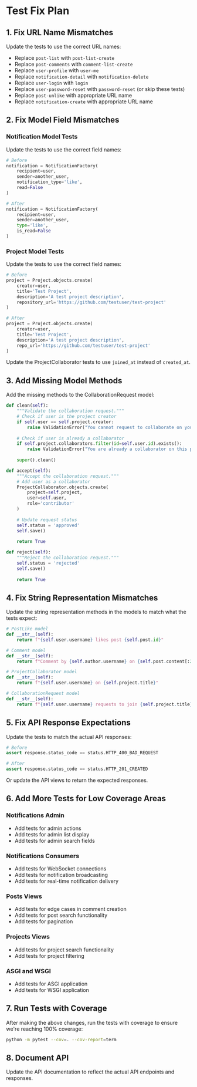 # Test Fix Plan

## 1. Fix URL Name Mismatches

Update the tests to use the correct URL names:

- Replace `post-list` with `post-list-create`
- Replace `post-comments` with `comment-list-create`
- Replace `user-profile` with `user-me`
- Replace `notification-detail` with `notification-delete`
- Replace `user-login` with `login`
- Replace `user-password-reset` with `password-reset` (or skip these tests)
- Replace `post-unlike` with appropriate URL name
- Replace `notification-create` with appropriate URL name

## 2. Fix Model Field Mismatches

### Notification Model Tests

Update the tests to use the correct field names:

```python
# Before
notification = NotificationFactory(
    recipient=user,
    sender=another_user,
    notification_type='like',
    read=False
)

# After
notification = NotificationFactory(
    recipient=user,
    sender=another_user,
    type='like',
    is_read=False
)
```

### Project Model Tests

Update the tests to use the correct field names:

```python
# Before
project = Project.objects.create(
    creator=user,
    title='Test Project',
    description='A test project description',
    repository_url='https://github.com/testuser/test-project'
)

# After
project = Project.objects.create(
    creator=user,
    title='Test Project',
    description='A test project description',
    repo_url='https://github.com/testuser/test-project'
)
```

Update the ProjectCollaborator tests to use `joined_at` instead of `created_at`.

## 3. Add Missing Model Methods

Add the missing methods to the CollaborationRequest model:

```python
def clean(self):
    """Validate the collaboration request."""
    # Check if user is the project creator
    if self.user == self.project.creator:
        raise ValidationError("You cannot request to collaborate on your own project.")
    
    # Check if user is already a collaborator
    if self.project.collaborators.filter(id=self.user.id).exists():
        raise ValidationError("You are already a collaborator on this project.")
    
    super().clean()

def accept(self):
    """Accept the collaboration request."""
    # Add user as a collaborator
    ProjectCollaborator.objects.create(
        project=self.project,
        user=self.user,
        role='contributor'
    )
    
    # Update request status
    self.status = 'approved'
    self.save()
    
    return True

def reject(self):
    """Reject the collaboration request."""
    self.status = 'rejected'
    self.save()
    
    return True
```

## 4. Fix String Representation Mismatches

Update the string representation methods in the models to match what the tests expect:

```python
# PostLike model
def __str__(self):
    return f"{self.user.username} likes post {self.post.id}"

# Comment model
def __str__(self):
    return f"Comment by {self.author.username} on {self.post.content[:20]}..."

# ProjectCollaborator model
def __str__(self):
    return f"{self.user.username} on {self.project.title}"

# CollaborationRequest model
def __str__(self):
    return f"{self.user.username} requests to join {self.project.title} ({self.status})"
```

## 5. Fix API Response Expectations

Update the tests to match the actual API responses:

```python
# Before
assert response.status_code == status.HTTP_400_BAD_REQUEST

# After
assert response.status_code == status.HTTP_201_CREATED
```

Or update the API views to return the expected responses.

## 6. Add More Tests for Low Coverage Areas

### Notifications Admin

- Add tests for admin actions
- Add tests for admin list display
- Add tests for admin search fields

### Notifications Consumers

- Add tests for WebSocket connections
- Add tests for notification broadcasting
- Add tests for real-time notification delivery

### Posts Views

- Add tests for edge cases in comment creation
- Add tests for post search functionality
- Add tests for pagination

### Projects Views

- Add tests for project search functionality
- Add tests for project filtering

### ASGI and WSGI

- Add tests for ASGI application
- Add tests for WSGI application

## 7. Run Tests with Coverage

After making the above changes, run the tests with coverage to ensure we're reaching 100% coverage:

```bash
python -m pytest --cov=. --cov-report=term
```

## 8. Document API

Update the API documentation to reflect the actual API endpoints and responses. 